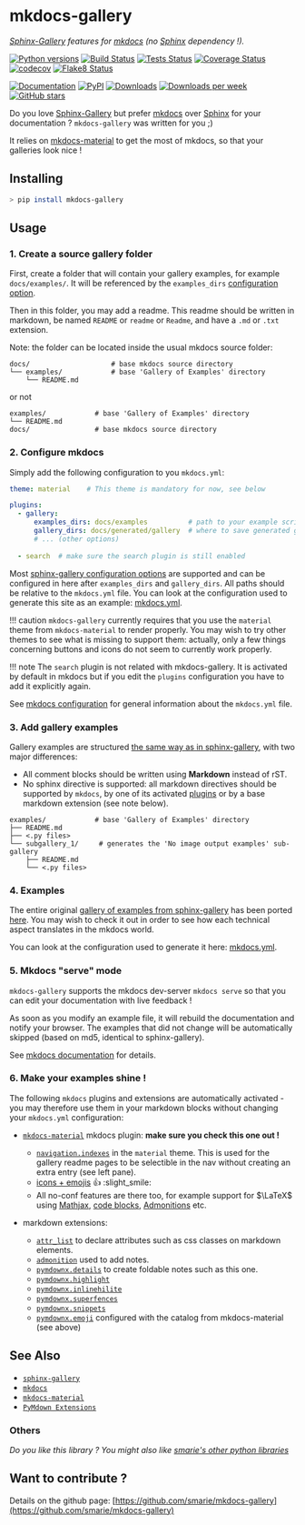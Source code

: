 # mkdocs-gallery

*[Sphinx-Gallery](https://sphinx-gallery.github.io/) features for [mkdocs](https://www.mkdocs.org/) (no [Sphinx](sphinx-doc.org/) dependency !).*

[![Python versions](https://img.shields.io/pypi/pyversions/mkdocs-gallery.svg)](https://pypi.python.org/pypi/mkdocs-gallery/) [![Build Status](https://github.com/smarie/mkdocs-gallery/actions/workflows/base.yml/badge.svg)](https://github.com/smarie/mkdocs-gallery/actions/workflows/base.yml) [![Tests Status](./reports/junit/junit-badge.svg?dummy=8484744)](./reports/junit/report.html) [![Coverage Status](./reports/coverage/coverage-badge.svg?dummy=8484744)](./reports/coverage/index.html) [![codecov](https://codecov.io/gh/smarie/python-odsclient/branch/main/graph/badge.svg)](https://codecov.io/gh/smarie/python-odsclient) [![Flake8 Status](./reports/flake8/flake8-badge.svg?dummy=8484744)](./reports/flake8/index.html)

[![Documentation](https://img.shields.io/badge/doc-latest-blue.svg)](https://smarie.github.io/mkdocs-gallery/) [![PyPI](https://img.shields.io/pypi/v/mkdocs-gallery.svg)](https://pypi.python.org/pypi/mkdocs-gallery/) [![Downloads](https://pepy.tech/badge/mkdocs-gallery)](https://pepy.tech/project/mkdocs-gallery) [![Downloads per week](https://pepy.tech/badge/mkdocs-gallery/week)](https://pepy.tech/project/mkdocs-gallery) [![GitHub stars](https://img.shields.io/github/stars/smarie/mkdocs-gallery.svg)](https://github.com/smarie/mkdocs-gallery/stargazers)

Do you love [Sphinx-Gallery](https://sphinx-gallery.github.io/) but prefer [mkdocs](https://www.mkdocs.org/) over [Sphinx](sphinx-doc.org/) for your documentation ? `mkdocs-gallery` was written for you ;) 

It relies on [mkdocs-material](https://squidfunk.github.io/mkdocs-material) to get the most of mkdocs, so that your galleries look nice !

## Installing

```bash
> pip install mkdocs-gallery
```

## Usage

### 1. Create a source gallery folder

First, create a folder that will contain your gallery examples, for example `docs/examples/`. It will be referenced by the `examples_dirs` [configuration option](#2-configure-mkdocs).

Then in this folder, you may add a readme. This readme should be written in markdown, be named `README` or `readme` or `Readme`, and have a `.md` or `.txt` extension.

Note: the folder can be located inside the usual mkdocs source folder:

```
docs/                    # base mkdocs source directory
└── examples/            # base 'Gallery of Examples' directory
    └── README.md
```

or not

```
examples/            # base 'Gallery of Examples' directory
└── README.md
docs/                # base mkdocs source directory
```

### 2. Configure mkdocs

Simply add the following configuration to you `mkdocs.yml`:

```yaml
theme: material    # This theme is mandatory for now, see below

plugins:
  - gallery:
      examples_dirs: docs/examples          # path to your example scripts
      gallery_dirs: docs/generated/gallery  # where to save generated gallery
      # ... (other options)
  
  - search  # make sure the search plugin is still enabled
```

Most [sphinx-gallery configuration options](https://sphinx-gallery.github.io/stable/configuration.html) are supported and can be configured in here after `examples_dirs` and `gallery_dirs`. All paths should be relative to the `mkdocs.yml` file. You can look at the configuration used to generate this site as an example: [mkdocs.yml](https://github.com/smarie/mkdocs-gallery/blob/main/mkdocs.yml).

!!! caution
    `mkdocs-gallery` currently requires that you use the `material` theme from `mkdocs-material` to render properly. You may wish to try other themes to see what is missing to support them: actually, only a few things concerning buttons and icons do not seem to currently work properly.

!!! note
    The `search` plugin is not related with mkdocs-gallery. It is activated by default in mkdocs but if you edit the `plugins` configuration you have to add it explicitly again.

See [mkdocs configuration](https://www.mkdocs.org/user-guide/configuration/) for general information about the `mkdocs.yml` file.


### 3. Add gallery examples

Gallery examples are structured [the same way as in sphinx-gallery](https://sphinx-gallery.github.io/stable/syntax.html), with two major differences: 

 - All comment blocks should be written using **Markdown** instead of rST. 
 - No sphinx directive is supported: all markdown directives should be supported by `mkdocs`, by one of its activated [plugins](https://www.mkdocs.org/dev-guide/plugins/) or by a base markdown extension (see note below).

```
examples/            # base 'Gallery of Examples' directory
├── README.md
├── <.py files>      
└── subgallery_1/     # generates the 'No image output examples' sub-gallery
    ├── README.md
    └── <.py files>
```

### 4. Examples

The entire original [gallery of examples from sphinx-gallery](https://sphinx-gallery.github.io/stable/auto_examples/index.html) has been ported [here](http://127.0.0.1:8000/generated/gallery/). You may wish to check it out in order to see how each technical aspect translates in the mkdocs world.

You can look at the configuration used to generate it here: [mkdocs.yml](https://github.com/smarie/mkdocs-gallery/blob/main/mkdocs.yml).


### 5. Mkdocs "serve" mode

`mkdocs-gallery` supports the mkdocs dev-server `mkdocs serve` so that you can edit your documentation with live feedback ! 

As soon as you modify an example file, it will rebuild the documentation and notify your browser. The examples that did not change will be automatically skipped (based on md5, identical to sphinx-gallery).

See [mkdocs documentation](https://www.mkdocs.org/getting-started/) for details.


### 6. Make your examples shine !

The following `mkdocs` plugins and extensions are automatically activated - you may therefore use them in your markdown blocks without changing your `mkdocs.yml` configuration:

 - [`mkdocs-material`](https://squidfunk.github.io/mkdocs-material) mkdocs plugin: **make sure you check this one out !**
    - [`navigation.indexes`](https://squidfunk.github.io/mkdocs-material/setup/setting-up-navigation/#section-index-pages) in the `material` theme. This is used for the gallery readme pages to be selectible in the nav without creating an extra entry (see left pane). 
    - [icons + emojis](https://squidfunk.github.io/mkdocs-material/reference/icons-emojis/) :thumbsup: :slight_smile:
    - All no-conf features are there too, for example support for $\LaTeX$ using [Mathjax](https://squidfunk.github.io/mkdocs-material/reference/mathjax/), [code blocks](https://squidfunk.github.io/mkdocs-material/reference/code-blocks/), [Admonitions](https://squidfunk.github.io/mkdocs-material/reference/admonitions/) etc.

 - markdown extensions:
    - [`attr_list`](https://python-markdown.github.io/extensions/attr_list/) to declare attributes such as css classes on markdown elements.
    - [`admonition`](https://python-markdown.github.io/extensions/admonition/) used to add notes.
    - [`pymdownx.details`](https://facelessuser.github.io/pymdown-extensions/extensions/details/) to create foldable notes such as this one.
    - [`pymdownx.highlight`](https://facelessuser.github.io/pymdown-extensions/extensions/highlight/)
    - [`pymdownx.inlinehilite`](https://facelessuser.github.io/pymdown-extensions/extensions/inlinehilite/)
    - [`pymdownx.superfences`](https://facelessuser.github.io/pymdown-extensions/extensions/superfences/)
    - [`pymdownx.snippets`](https://facelessuser.github.io/pymdown-extensions/extensions/snippets/)
    - [`pymdownx.emoji`](https://facelessuser.github.io/pymdown-extensions/extensions/emoji/) configured with the catalog from mkdocs-material (see above)


## See Also

 - [`sphinx-gallery`](https://sphinx-gallery.github.io/)
 - [`mkdocs`](https://www.mkdocs.org/)
 - [`mkdocs-material`](https://squidfunk.github.io/mkdocs-material)
 - [`PyMdown Extensions`](https://facelessuser.github.io/pymdown-extensions/)

### Others

*Do you like this library ? You might also like [smarie's other python libraries](https://github.com/smarie/OVERVIEW#python)* 

## Want to contribute ?

Details on the github page: [https://github.com/smarie/mkdocs-gallery](https://github.com/smarie/mkdocs-gallery)
